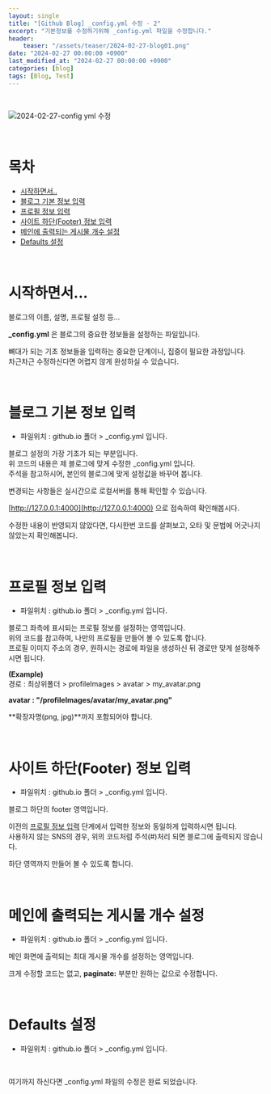 ```yaml
---
layout: single
title: "[Github Blog] _config.yml 수정 - 2"
excerpt: "기본정보를 수정하기위해 _config.yml 파일을 수정합니다."
header:
    teaser: "/assets/teaser/2024-02-27-blog01.png"
date: "2024-02-27 00:00:00 +0900"
last_modified_at: "2024-02-27 00:00:00 +0900"
categories: [blog]
tags: [Blog, Test]
---
```


<br>

![2024-02-27-config yml 수정](https://github.com/JunbeomCho22/JunbeomCho22.github.io/assets/156159216/ea5afcc5-1b5c-4aa3-815d-104f42334688)

<br>

# 목차

 - [시작하면서..](#시작하면서)
 - [블로그 기본 정보 입력](#블로그-기본-정보-입력)
 - [프로필 정보 입력](#프로필-정보-입력)
 - [사이트 하단(Footer) 정보 입력](#사이트-하단footer-정보-입력)
 - [메인에 출력되는 게시물 개수 설정](#메인에-출력되는-게시물-개수-설정)
 - [Defaults 설정](#defaults-설정)

<br>

# 시작하면서...
블로그의 이름, 설명, 프로필 설정 등...

**_config.yml** 은 블로그의 중요한 정보들을 설정하는 파일입니다.

뼈대가 되는 기초 정보들을 입력하는 중요한 단계이니, 집중이 필요한 과정입니다.
<br>
차근차근 수정하신다면 어렵지 않게 완성하실 수 있습니다.

<br>

# 블로그 기본 정보 입력

- 파일위치 : github.io 폴더 > _config.yml 입니다.

<script src="https://gist.github.com/JunbeomCho22/a4f6d1628664e02e3792637263747469.js"></script>

블로그 설정의 가장 기초가 되는 부분입니다.
<br>
위 코드의 내용은 제 블로그에 맞게 수정한 _config.yml 입니다.
<br>
주석을 참고하시어, 본인의 블로그에 맞게 설정값을 바꾸어 봅니다.

변경되는 사항들은 실시간으로 로컬서버를 통해 확인할 수 있습니다.
<br>

[http://127.0.0.1:4000](http://127.0.0.1:4000) 으로 접속하여 확인해봅시다.

수정한 내용이 반영되지 않았다면, 다시한번 코드를 살펴보고, 오타 및 문법에 어긋나지 않았는지 확인해봅니다.

<br>

# 프로필 정보 입력

- 파일위치 : github.io 폴더 > _config.yml 입니다.

<script src="https://gist.github.com/JunbeomCho22/563c32432a62d4322bfb04a34a904cdd.js"></script>

블로그 좌측에 표시되는 프로필 정보를 설정하는 영역입니다.
<br>
위의 코드를 참고하여, 나만의 프로필을 만들어 볼 수 있도록 합니다.
<br>
프로필 이미지 주소의 경우, 원하시는 경로에 파일을 생성하신 뒤 경로만 맞게 설정해주시면 됩니다.

**(Example)**
<br>
경로 : 최상위폴더 > profileImages > avatar > my_avatar.png

**avatar           : "/profileImages/avatar/my_avatar.png"**

**확장자명(png, jpg)**까지 포함되어야 합니다.

<br>

# 사이트 하단(Footer) 정보 입력

- 파일위치 : github.io 폴더 > _config.yml 입니다.

<script src="https://gist.github.com/JunbeomCho22/fb0cd92815cb3a6596d69d386b3dad3c.js"></script>

블로그 하단의 footer 영역입니다.

이전의 [프로필 정보 입력](#프로필-정보-입력) 단계에서 입력한 정보와 동일하게 입력하시면 됩니다.
<br>
사용하지 않는 SNS의 경우, 위의 코드처럼 주석(#)처리 되면 블로그에 출력되지 않습니다.

하단 영역까지 만들어 볼 수 있도록 합니다.

<br>

# 메인에 출력되는 게시물 개수 설정

- 파일위치 : github.io 폴더 > _config.yml 입니다.

<script src="https://gist.github.com/JunbeomCho22/2163ceacb8a7b9070627684dcf238f1c.js"></script>

메인 화면에 출력되는 최대 게시물 개수를 설정하는 영역입니다.

크게 수정할 코드는 없고, **paginate:** 부분만 원하는 값으로 수정합니다.

<br>

# Defaults 설정

- 파일위치 : github.io 폴더 > _config.yml 입니다.

<script src="https://gist.github.com/JunbeomCho22/77081e538792c0ae82198fe313db0cee.js"></script>

<br>

여기까지 하신다면 _config.yml 파일의 수정은 완료 되었습니다.
